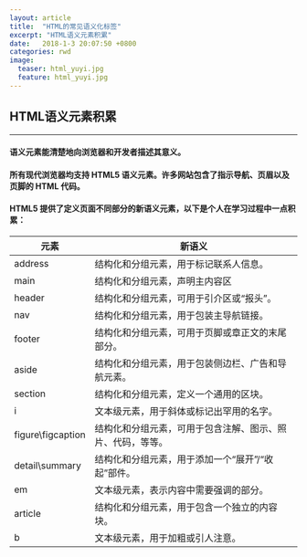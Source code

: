 ```yaml
---
layout: article
title:  "HTML的常见语义化标签"
excerpt: "HTML语义元素积累"
date:   2018-1-3 20:07:50 +0800
categories: rwd 
image:
  teaser: html_yuyi.jpg
  feature: html_yuyi.jpg
---
```



##  HTML语义元素积累
---

#### 语义元素能清楚地向浏览器和开发者描述其意义。
####  所有现代浏览器均支持 HTML5 语义元素。许多网站包含了指示导航、页眉以及页脚的 HTML 代码。



#### HTML5 提供了定义页面不同部分的新语义元素，以下是个人在学习过程中一点积累：

|   元素   |   新语义   |
|-----------|---------|
| address |结构化和分组元素，用于标记联系人信息。|
|main|结构化和分组元素，声明主内容区|
|header|结构化和分组元素，可用于引介区或“报头”。|
|nav|结构化和分组元素，用于包装主导航链接。|
|footer|结构化和分组元素，可用于页脚或章正文的末尾部分。|
|aside|结构化和分组元素，用于包装侧边栏、广告和导航元素。|
|section|结构化和分组元素，定义一个通用的区块。|
|i|文本级元素，用于斜体或标记出罕用的名字。 |
|figure\figcaption|结构化和分组元素，可用于包含注解、图示、照片、代码，等等。|
|detail\summary|结构化和分组元素，用于添加一个“展开”/“收起”部件。|
|em|文本级元素，表示内容中需要强调的部分。|
|article|结构化和分组元素，用于包含一个独立的内容块。|
|b|文本级元素，用于加粗或引人注意。|






